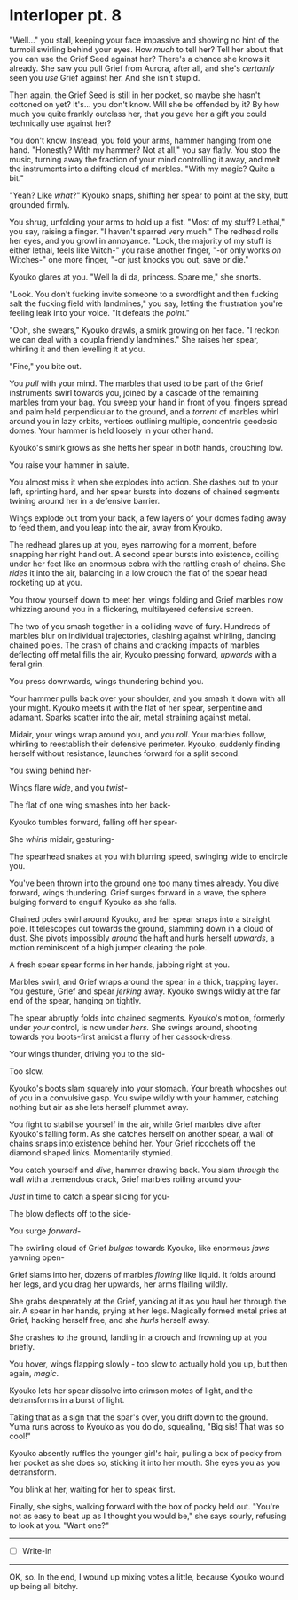 # Interloper pt. 8

"Well..." you stall, keeping your face impassive and showing no hint of the turmoil swirling behind your eyes. How *much* to tell her? Tell her about that you can use the Grief Seed against her? There's a chance she knows it already. She saw you pull Grief from Aurora, after all, and she's *certainly* seen you *use* Grief against her. And she isn't stupid.

Then again, the Grief Seed is still in her pocket, so maybe she hasn't cottoned on yet? It's... you don't know. Will she be offended by it? By how much you quite frankly outclass her, that you gave her a gift you could technically use against her?

You don't know. Instead, you fold your arms, hammer hanging from one hand. "Honestly? With my hammer? Not at all," you say flatly. You stop the music, turning away the fraction of your mind controlling it away, and melt the instruments into a drifting cloud of marbles. "With my magic? Quite a bit."

"Yeah? Like *what*?" Kyouko snaps, shifting her spear to point at the sky, butt grounded firmly.

You shrug, unfolding your arms to hold up a fist. "Most of my stuff? Lethal," you say, raising a finger. "I haven't sparred very much." The redhead rolls her eyes, and you growl in annoyance. "Look, the majority of my stuff is either lethal, feels like Witch-" you raise another finger, "-or only works *on* Witches-" one more finger, "-or just knocks you out, save or die."

Kyouko glares at you. "Well la di da, princess. Spare me," she snorts.

"Look. You don't fucking invite someone to a swordfight and then fucking salt the fucking field with landmines," you say, letting the frustration you're feeling leak into your voice. "It defeats the *point*."

"Ooh, she swears," Kyouko drawls, a smirk growing on her face. "I reckon we can deal with a coupla friendly landmines." She raises her spear, whirling it and then levelling it at you.

"Fine," you bite out.

You *pull* with your mind. The marbles that used to be part of the Grief instruments swirl towards you, joined by a cascade of the remaining marbles from your bag. You sweep your hand in front of you, fingers spread and palm held perpendicular to the ground, and a *torrent* of marbles whirl around you in lazy orbits, vertices outlining multiple, concentric geodesic domes. Your hammer is held loosely in your other hand.

Kyouko's smirk grows as she hefts her spear in both hands, crouching low.

You raise your hammer in salute.

You almost miss it when she explodes into action. She dashes out to your left, sprinting hard, and her spear bursts into dozens of chained segments twining around her in a defensive barrier.

Wings explode out from your back, a few layers of your domes fading away to feed them, and you leap into the air, away from Kyouko.

The redhead glares up at you, eyes narrowing for a moment, before snapping her right hand out. A second spear bursts into existence, coiling under her feet like an enormous cobra with the rattling crash of chains. She *rides* it into the air, balancing in a low crouch the flat of the spear head rocketing up at you.

You throw yourself down to meet her, wings folding and Grief marbles now whizzing around you in a flickering, multilayered defensive screen.

The two of you smash together in a colliding wave of fury. Hundreds of marbles blur on individual trajectories, clashing against whirling, dancing chained poles. The crash of chains and cracking impacts of marbles deflecting off metal fills the air, Kyouko pressing forward, *upwards* with a feral grin.

You press downwards, wings thundering behind you.

Your hammer pulls back over your shoulder, and you smash it down with all your might. Kyouko meets it with the flat of her spear, serpentine and adamant. Sparks scatter into the air, metal straining against metal.

Midair, your wings wrap around you, and you *roll*. Your marbles follow, whirling to reestablish their defensive perimeter. Kyouko, suddenly finding herself without resistance, launches forward for a split second.

You swing behind her-

Wings flare *wide*, and you *twist*-

The flat of one wing smashes into her back-

Kyouko tumbles forward, falling off her spear-

She *whirls* midair, gesturing-

The spearhead snakes at you with blurring speed, swinging wide to encircle you.

You've been thrown into the ground one too many times already. You dive forward, wings thundering. Grief surges forward in a wave, the sphere bulging forward to engulf Kyouko as she falls.

Chained poles swirl around Kyouko, and her spear snaps into a straight pole. It telescopes out towards the ground, slamming down in a cloud of dust. She pivots impossibly *around* the haft and hurls herself *upwards*, a motion reminiscent of a high jumper clearing the pole.

A fresh spear spear forms in her hands, jabbing right at you.

Marbles swirl, and Grief wraps around the spear in a thick, trapping layer. You gesture, Grief and spear *jerking* away. Kyouko swings wildly at the far end of the spear, hanging on tightly.

The spear abruptly folds into chained segments. Kyouko's motion, formerly under *your* control, is now under *hers.* She swings around, shooting towards you boots-first amidst a flurry of her cassock-dress.

Your wings thunder, driving you to the sid-

Too slow.

Kyouko's boots slam squarely into your stomach. Your breath whooshes out of you in a convulsive gasp. You swipe wildly with your hammer, catching nothing but air as she lets herself plummet away.

You fight to stabilise yourself in the air, while Grief marbles dive after Kyouko's falling form. As she catches herself on another spear, a wall of chains snaps into existence behind her. Your Grief ricochets off the diamond shaped links. Momentarily stymied.

You catch yourself and *dive*, hammer drawing back. You slam *through* the wall with a tremendous crack, Grief marbles roiling around you-

*Just* in time to catch a spear slicing for you-

The blow deflects off to the side-

You surge *forward*-

The swirling cloud of Grief *bulges* towards Kyouko, like enormous *jaws* yawning open-

Grief slams into her, dozens of marbles *flowing* like liquid. It folds around her legs, and you drag her upwards, her arms flailing wildly.

She grabs desperately at the Grief, yanking at it as you haul her through the air. A spear in her hands, prying at her legs. Magically formed metal pries at Grief, hacking herself free, and she *hurls* herself away.

She crashes to the ground, landing in a crouch and frowning up at you briefly.

You hover, wings flapping slowly - too slow to actually hold you up, but then again, *magic*.

Kyouko lets her spear dissolve into crimson motes of light, and the detransforms in a burst of light.

Taking that as a sign that the spar's over, you drift down to the ground. Yuma runs across to Kyouko as you do do, squealing, "Big sis! That was so cool!"

Kyouko absently ruffles the younger girl's hair, pulling a box of pocky from her pocket as she does so, sticking it into her mouth. She eyes you as you detransform.

You blink at her, waiting for her to speak first.

Finally, she sighs, walking forward with the box of pocky held out. "You're not as easy to beat up as I thought you would be," she says sourly, refusing to look at you. "Want one?"

---

- [ ] Write-in

---

OK, so. In the end, I wound up mixing votes a little, because Kyouko wound up being all bitchy.
